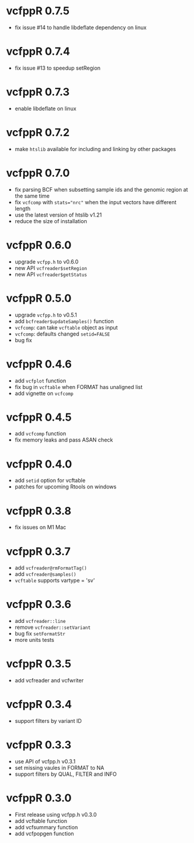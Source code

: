# vcfppR 0.7.5
* fix issue #14 to handle libdeflate dependency on linux

# vcfppR 0.7.4
* fix issue #13 to speedup setRegion

# vcfppR 0.7.3
* enable libdeflate on linux

# vcfppR 0.7.2
* make `htslib` available for including and linking by other packages

# vcfppR 0.7.0
* fix parsing BCF when subsetting sample ids and the genomic region at the same time
* fix `vcfcomp` with `stats="nrc"` when the input vectors have different length
* use the latest version of htslib v1.21
* reduce the size of installation

# vcfppR 0.6.0
* upgrade `vcfpp.h` to v0.6.0
* new API `vcfreader$setRegion`
* new API `vcfreader$getStatus`

# vcfppR 0.5.0
* upgrade `vcfpp.h` to v0.5.1
* add `bcfreader$updateSamples()` function
* `vcfcomp`: can take `vcftable` object as input
* `vcfcomp`: defaults changed `setid=FALSE`
* bug fix


# vcfppR 0.4.6
* add `vcfplot` function
* fix bug in `vcftable` when FORMAT has unaligned list 
* add vignette on `vcfcomp`

# vcfppR 0.4.5

* add `vcfcomp` function
* fix memory leaks and pass ASAN check

# vcfppR 0.4.0

* add `setid` option for vcftable
* patches for upcoming Rtools on windows

# vcfppR 0.3.8

* fix issues on M1 Mac

# vcfppR 0.3.7

* add `vcfreader@rmFormatTag()`
* add `vcfreader@samples()`
* `vcftable` supports vartype = 'sv'

# vcfppR 0.3.6

* add `vcfreader::line`
* remove `vcfreader::setVariant`
* bug fix `setFormatStr`
* more units tests

# vcfppR 0.3.5

* add vcfreader and vcfwriter

# vcfppR 0.3.4

* support filters by variant ID

# vcfppR 0.3.3

* use API of vcfpp.h v0.3.1
* set missing vaules in FORMAT to NA
* support filters by QUAL, FILTER and INFO

# vcfppR 0.3.0

* First release using vcfpp.h v0.3.0
* add vcftable function
* add vcfsummary function
* add vcfpopgen function
